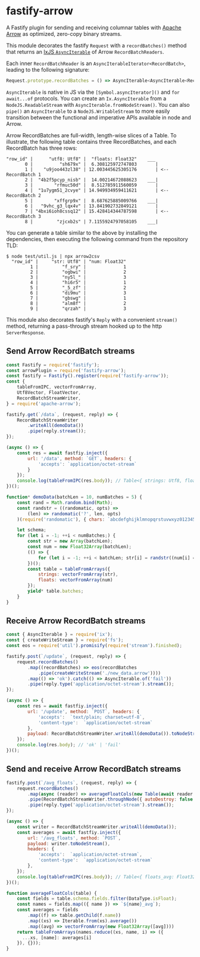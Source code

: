 # fastify-arrow

A Fastify plugin for sending and receiving columnar tables with [Apache Arrow](https://github.com/apache/arrow) as optimized, zero-copy binary streams.

This module decorates the fastify `Request` with a `recordBatches()` method that returns an [IxJS `AsyncIterable`](https://github.com/ReactiveX/IxJS#asynciterable) of Arrow `RecordBatchReaders`.

Each inner `RecordBatchReader` is an `AsyncIterableIterator<RecordBatch>`, leading to the following signature:

```ts
Request.prototype.recordBatches = () => AsyncIterable<AsyncIterable<RecordBatch>>;
```

`AsyncIterable` is native in JS via the `[Symbol.asyncIterator]()` and `for await...of` protocols. You can create an `Ix.AsyncIterable` from a `NodeJS.ReadableStream` with `AsyncIterable.fromNodeStream()`. You can also `pipe()` an `AsyncIterable` to a `NodeJS.WritableStream` to more easily transition between the functional and imperative APIs available in node and Arrow.

Arrow RecordBatches are full-width, length-wise slices of a Table. To illustrate, the following table contains three RecordBatches, and each RecordBatch has three rows:

```shell
"row_id" |      "utf8: Utf8" |  "floats: Float32"    ___
       0 |          "sh679x" |  6.308125972747803       |
       1 |    "u9joo443zl38" | 12.003445625305176       | <-- RecordBatch 1
       2 |  "4b2f5pcyp_nisb" |  14.00214672088623    ___|
       3 |        "rfmuc50d" |  8.512785911560059       |
       4 |  "1u7ygm51_2cvye" | 14.949934959411621       | <-- RecordBatch 2
       5 |        "xffgrp9x" |  8.687625885009766    ___|
       6 |   "9vhc_g3_lqx4v" | 13.841902732849121       |
       7 | "4bxi6ioh8cssq12" | 15.428414344787598       | <-- RecordBatch 3
       8 |         "zjcxb2s" | 7.1155924797058105    ___|
```

You can generate a table similar to the above by installing the dependencies, then executing the following command from the repository TLD:

```shell
$ node test/util.js | npx arrow2csv
  "row_id" |     "str: Utf8" | "num: Float32"
         1 |         "f_sry" |              1
         2 |         "ogbwi" |              2
         3 |         "ny5l_" |              3
         4 |         "hi6r5" |              1
         5 |         "_5_zf" |              2
         6 |         "di9mu" |              3
         7 |         "gbswg" |              1
         8 |         "alm8f" |              2
         9 |         "qrzah" |              3
```

This module also decorates fastify's `Reply` with a convenient `stream()` method, returning a pass-through stream hooked up to the http `ServerResponse`.

## Send Arrow RecordBatch streams

```js
const Fastify = require('fastify');
const arrowPlugin = require('fastify-arrow');
const fastify = Fastify().register(require('fastify-arrow'));
const {
    tableFromIPC, vectorFromArray,
    Utf8Vector, FloatVector,
    RecordBatchStreamWriter,
} = require('apache-arrow');

fastify.get(`/data`, (request, reply) => {
    RecordBatchStreamWriter
        .writeAll(demoData())
        .pipe(reply.stream());
});

(async () => {
    const res = await fastfiy.inject({
        url: '/data', method: `GET`, headers: {
            'accepts': `application/octet-stream`
        }
    });
    console.log(tableFromIPC(res.body)); // Table<{ strings: Utf8, floats: Float32 }>
})();

function* demoData(batchLen = 10, numBatches = 5) {
    const rand = Math.random.bind(Math);
    const randstr = ((randomatic, opts) =>
        (len) => randomatic('?', len, opts)
    )(require('randomatic'), { chars: `abcdefghijklmnopqrstuvwxyz0123456789_` });

    let schema;
    for (let i = -1; ++i < numBatches;) {
        const str = new Array(batchLen);
        const num = new Float32Array(batchLen);
        (() => {
            for (let i = -1; ++i < batchLen; str[i] = randstr((num[i] = rand() * (2 ** 4)) | 0));
        })();
        const table = tableFromArrays({
            strings: vectorFromArray(str),
            floats: vectorFromArray(num)
        });
        yield* table.batches;
    }
}
```

## Receive Arrow RecordBatch streams

```js
const { AsyncIterable } = require('ix');
const { createWriteStream } = require('fs');
const eos = require('util').promisify(require('stream').finished);

fastify.post(`/update`, (request, reply) => {
    request.recordBatches()
        .map((recordBatches) => eos(recordBatches
            .pipe(createWriteStream('./new_data.arrow'))))
        .map(() => 'ok').catch(() => AsyncIterable.of('fail'))
        .pipe(reply.type('application/octet-stream').stream());
});

(async () => {
    const res = await fastfiy.inject({
        url: '/update', method: `POST`, headers: {
            'accepts':  `text/plain; charset=utf-8`,
            'content-type':  `application/octet-stream`
        },
        payload: RecordBatchStreamWriter.writeAll(demoData()).toNodeStream()
    });
    console.log(res.body); // 'ok' | 'fail'
})();
```

## Send and receive Arrow RecordBatch streams

```js
fastify.post(`/avg_floats`, (request, reply) => {
    request.recordBatches()
        .map(async (reader) => averageFloatCols(new Table(await reader.readAll())))
        .pipe(RecordBatchStreamWriter.throughNode({ autoDestroy: false }))
        .pipe(reply.type('application/octet-stream').stream());
});

(async () => {
    const writer = RecordBatchStreamWriter.writeAll(demoData());
    const averages = await fastfiy.inject({
        url: '/avg_floats', method: `POST`,
        payload: writer.toNodeStream(),
        headers: {
            'accepts':  `application/octet-stream`,
            'content-type':  `application/octet-stream`
        },
    });
    console.log(tableFromIPC(res.body)); // Table<{ floats_avg: Float32 }>
})();

function averageFloatCols(table) {
    const fields = table.schema.fields.filter(DataType.isFloat);
    const names = fields.map(({ name }) => `${name}_avg`);
    const averages = fields
        .map((f) => table.getChild(f.name))
        .map((xs) => Iterable.from(xs).average())
        .map((avg) => vectorFromArray(new Float32Array([avg])))
    return tableFromArrays(names.reduce((xs, name, i) => ({
      ...xs, [name]: averages[i]
    }), {}));
}
```
